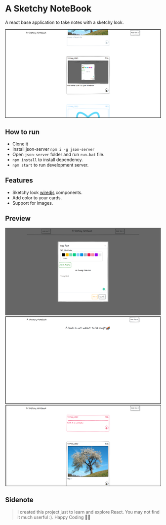 # A Sketchy NoteBook

A react base application to take notes with a sketchy look.

![First Look](/static/pic1.png)

## How to run
* Clone it
* Install json-server `npm i -g json-server`
* Open `json-server` folder and run `run.bat` file.
* `npm install` to install dependency.
*  `npm start` to run development server.

## Features
* Sketchy look [wiredjs](https://wiredjs.com/) components.
* Add color to your cards.
* Support for images.

## Preview
![Add Post](/static/pic2.png)
![Book without data](/static/pic3.png)
![Preview 2](/static/pic4.png)

## Sidenote
> I created this project just to learn and explore React. You may not find it much userful :).
Happy Coding 👨‍💻